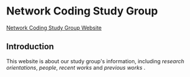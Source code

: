 # Network Coding Study Group

[Network Coding Study Group Website](https://shhyang.github.io/netcoding/)

## Introduction 
This website is about our study group's information, including *research orientations*, *people*, *recent works* and *previous works* . 
